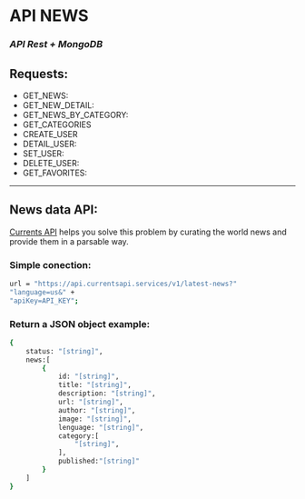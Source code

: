 # **API NEWS**
### **_API Rest + MongoDB_**

## Requests:
- GET_NEWS:
- GET_NEW_DETAIL: 
- GET_NEWS_BY_CATEGORY: 
- GET_CATEGORIES
- CREATE_USER
- DETAIL_USER: 
- SET_USER: 
- DELETE_USER: 
- GET_FAVORITES: 

---
## News data API: 
[Currents API] helps you solve this problem by curating the world news and provide them in a parsable way.

### Simple conection: 
```sh
url = "https://api.currentsapi.services/v1/latest-news?"
"language=us&" +
"apiKey=API_KEY";
```
### Return a JSON object example: 
```sh
{
    status: "[string]",
    news:[
        {
            id: "[string]",
            title: "[string]",
            description: "[string]",
            url: "[string]",
            author: "[string]",
            image: "[string]",
            lenguage: "[string]",
            category:[
                "[string]",
            ],
            published:"[string]"
        }
    ]
}
```

[Currents API]:https://currentsapi.services/en